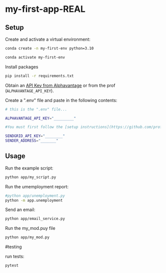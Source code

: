 # my-first-app-REAL


## Setup

Create and activate a virtual environment: 

```sh
conda create -n my-first-env python=3.10

conda activate my-first-env
```

Install packages

```sh
pip install -r requirements.txt
```

Obtain an [API Key from Alphavantage](https://www.alphavantage.co/support/#api-key) or from the prof (`ALPHAVANTAGE_API_KEY`).

Create a ".env" file and paste in the following contents:

```sh
# this is the ".env" file...

ALPHAVANTAGE_API_KEY="_________"

#You must first follow the [setup instructions](https://github.com/prof-rossetti/intro-to-python/blob/main/notes/python/packages/sendgrid.md) to create an account, verify your account, setup a single sender, and obtain an API Key.

SENDGRID_API_KEY="________"
SENDER_ADDRESS="_______"
```
 
## Usage

Run the example script:

```sh
python app/my_script.py
```

Run the umemployment report:

```sh
#python app/unemployment.py
python -m app.unemployment
```

Send an email:
```sh
python app/email_service.py
```

Run the my_mod.puy file
```sh
python app/my_mod.py
```

#testing

run tests:

```sh
pytest
```